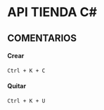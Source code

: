 # API TIENDA C#

## COMENTARIOS 

#### Crear
```
Ctrl + K + C
```

#### Quitar
```
Ctrl + K + U
```
